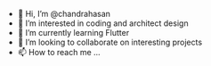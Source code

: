- 👋 Hi, I’m @chandrahasan
- 👀 I’m interested in coding and architect design
- 🌱 I’m currently learning Flutter
- 💞️ I’m looking to collaborate on interesting projects
- 📫 How to reach me ...

<!---
chandrahasansubbaiyan/chandrahasansubbaiyan is a ✨ special ✨ repository because its `README.md` (this file) appears on your GitHub profile.
You can click the Preview link to take a look at your changes.
--->
